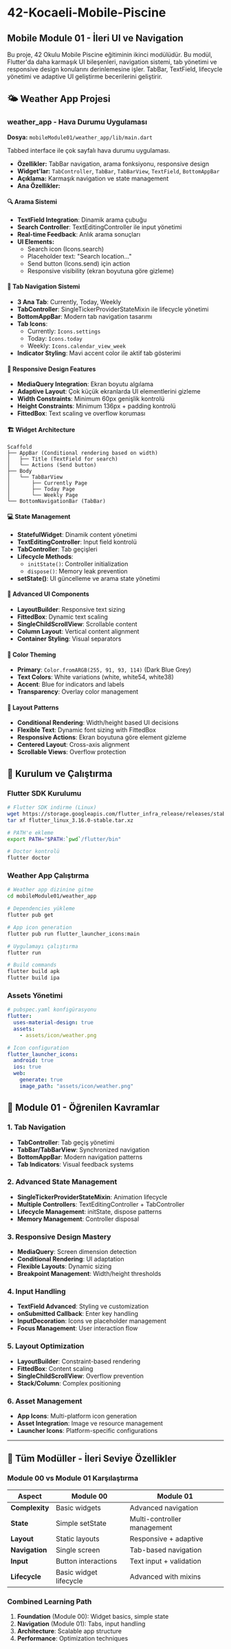 # 42-Kocaeli-Mobile-Piscine
## Mobile Module 01 - İleri UI ve Navigation

Bu proje, 42 Okulu Mobile Piscine eğitiminin ikinci modülüdür. Bu modül, Flutter'da daha karmaşık UI bileşenleri, navigation sistemi, tab yönetimi ve responsive design konularını derinlemesine işler. TabBar, TextField, lifecycle yönetimi ve adaptive UI geliştirme becerilerini geliştirir.

## 🌤️ Weather App Projesi

### weather_app - Hava Durumu Uygulaması
**Dosya:** `mobileModule01/weather_app/lib/main.dart`

Tabbed interface ile çok sayfalı hava durumu uygulaması.
- **Özellikler:** TabBar navigation, arama fonksiyonu, responsive design
- **Widget'lar:** `TabController`, `TabBar`, `TabBarView`, `TextField`, `BottomAppBar`
- **Açıklama:** Karmaşık navigation ve state management
- **Ana Özellikler:**

#### 🔍 **Arama Sistemi**
- **TextField Integration**: Dinamik arama çubuğu
- **Search Controller**: TextEditingController ile input yönetimi
- **Real-time Feedback**: Anlık arama sonuçları
- **UI Elements:**
  - Search icon (Icons.search) 
  - Placeholder text: "Search location..."
  - Send button (Icons.send) için action
  - Responsive visibility (ekran boyutuna göre gizleme)

#### 📱 **Tab Navigation Sistemi**
- **3 Ana Tab**: Currently, Today, Weekly
- **TabController**: SingleTickerProviderStateMixin ile lifecycle yönetimi
- **BottomAppBar**: Modern tab navigation tasarımı
- **Tab Icons**:
  - Currently: `Icons.settings`
  - Today: `Icons.today` 
  - Weekly: `Icons.calendar_view_week`
- **Indicator Styling**: Mavi accent color ile aktif tab gösterimi

#### 🎨 **Responsive Design Features**
- **MediaQuery Integration**: Ekran boyutu algılama
- **Adaptive Layout**: Çok küçük ekranlarda UI elementlerini gizleme
- **Width Constraints**: Minimum 60px genişlik kontrolü
- **Height Constraints**: Minimum 136px + padding kontrolü
- **FittedBox**: Text scaling ve overflow koruması

#### 🏗️ **Widget Architecture**
```
Scaffold
├── AppBar (Conditional rendering based on width)
│   ├── Title (TextField for search)
│   └── Actions (Send button)
├── Body
│   └── TabBarView
│       ├── Currently Page
│       ├── Today Page  
│       └── Weekly Page
└── BottomNavigationBar (TabBar)
```

#### 💻 **State Management**
- **StatefulWidget**: Dinamik content yönetimi
- **TextEditingController**: Input field kontrolü
- **TabController**: Tab geçişleri
- **Lifecycle Methods**:
  - `initState()`: Controller initialization
  - `dispose()`: Memory leak prevention
- **setState()**: UI güncelleme ve arama state yönetimi

#### 🎪 **Advanced UI Components**
- **LayoutBuilder**: Responsive text sizing
- **FittedBox**: Dynamic text scaling
- **SingleChildScrollView**: Scrollable content
- **Column Layout**: Vertical content alignment
- **Container Styling**: Visual separators

#### 🌈 **Color Theming**
- **Primary**: `Color.fromARGB(255, 91, 93, 114)` (Dark Blue Grey)
- **Text Colors**: White variations (white, white54, white38)
- **Accent**: Blue for indicators and labels
- **Transparency**: Overlay color management

#### 📐 **Layout Patterns**
- **Conditional Rendering**: Width/height based UI decisions
- **Flexible Text**: Dynamic font sizing with FittedBox
- **Responsive Actions**: Ekran boyutuna göre element gizleme
- **Centered Layout**: Cross-axis alignment
- **Scrollable Views**: Overflow protection

## 🔧 Kurulum ve Çalıştırma

### Flutter SDK Kurulumu
```bash
# Flutter SDK indirme (Linux)
wget https://storage.googleapis.com/flutter_infra_release/releases/stable/linux/flutter_linux_3.16.0-stable.tar.xz
tar xf flutter_linux_3.16.0-stable.tar.xz

# PATH'e ekleme
export PATH="$PATH:`pwd`/flutter/bin"

# Doctor kontrolü
flutter doctor
```

### Weather App Çalıştırma
```bash
# Weather app dizinine gitme
cd mobileModule01/weather_app

# Dependencies yükleme
flutter pub get

# App icon generation
flutter pub run flutter_launcher_icons:main

# Uygulamayı çalıştırma
flutter run

# Build commands
flutter build apk
flutter build ipa
```

### Assets Yönetimi
```yaml
# pubspec.yaml konfigürasyonu
flutter:
  uses-material-design: true
  assets:
    - assets/icon/weather.png

# Icon configuration
flutter_launcher_icons:
  android: true
  ios: true
  web:
    generate: true
    image_path: "assets/icon/weather.png"
```

## 🎯 Module 01 - Öğrenilen Kavramlar

### 1. **Tab Navigation**
   - **TabController**: Tab geçiş yönetimi
   - **TabBar/TabBarView**: Synchronized navigation
   - **BottomAppBar**: Modern navigation patterns
   - **Tab Indicators**: Visual feedback systems

### 2. **Advanced State Management**
   - **SingleTickerProviderStateMixin**: Animation lifecycle
   - **Multiple Controllers**: TextEditingController + TabController
   - **Lifecycle Management**: initState, dispose patterns
   - **Memory Management**: Controller disposal

### 3. **Responsive Design Mastery**
   - **MediaQuery**: Screen dimension detection
   - **Conditional Rendering**: UI adaptation
   - **Flexible Layouts**: Dynamic sizing
   - **Breakpoint Management**: Width/height thresholds

### 4. **Input Handling**
   - **TextField Advanced**: Styling ve customization
   - **onSubmitted Callback**: Enter key handling
   - **InputDecoration**: Icons ve placeholder management
   - **Focus Management**: User interaction flow

### 5. **Layout Optimization**
   - **LayoutBuilder**: Constraint-based rendering
   - **FittedBox**: Content scaling
   - **SingleChildScrollView**: Overflow prevention
   - **Stack/Column**: Complex positioning

### 6. **Asset Management**
   - **App Icons**: Multi-platform icon generation
   - **Asset Integration**: Image ve resource management
   - **Launcher Icons**: Platform-specific configurations

---

## 🚀 Tüm Modüller - İleri Seviye Özellikler

### Module 00 vs Module 01 Karşılaştırma

| Aspect | Module 00 | Module 01 |
|--------|-----------|-----------|
| **Complexity** | Basic widgets | Advanced navigation |
| **State** | Simple setState | Multi-controller management |
| **Layout** | Static layouts | Responsive + adaptive |
| **Navigation** | Single screen | Tab-based navigation |
| **Input** | Button interactions | Text input + validation |
| **Lifecycle** | Basic widget lifecycle | Advanced with mixins |

### Combined Learning Path
1. **Foundation** (Module 00): Widget basics, simple state
2. **Navigation** (Module 01): Tabs, input handling
3. **Architecture**: Scalable app structure
4. **Performance**: Optimization techniques
